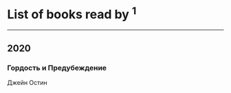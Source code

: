 # List of books read by [](https://plus.google.com/u/0/109746193906459706720/)<sup>1</sup>
---

## 2020

### Гордость и Предубеждение
Джейн Остин



